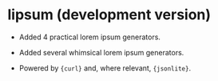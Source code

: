 # lipsum (development version)

* Added 4 practical lorem ipsum generators.

* Added several whimsical lorem ipsum generators.

* Powered by `{curl}` and, where relevant, `{jsonlite}`.
